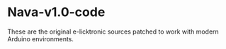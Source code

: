 # Nava-v1.0-code
These are the original e-licktronic sources patched to work with modern Arduino environments.
